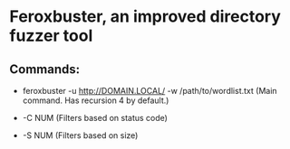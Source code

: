 # Feroxbuster, an improved directory fuzzer tool

## Commands:

 - feroxbuster -u http://DOMAIN.LOCAL/ -w /path/to/wordlist.txt (Main command. Has recursion 4 by default.)

 - -C NUM (Filters based on status code)

 - -S NUM (Filters based on size)
